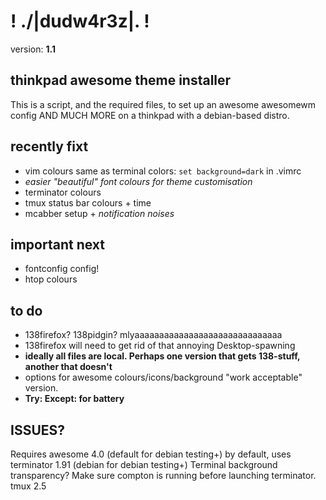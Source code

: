 # ! ./|dudw4r3z|\. !
version:	**1.1**

## thinkpad awesome theme installer
This is a script, and the required files, to set up an awesome awesomewm config AND MUCH MORE on a thinkpad with a debian-based distro.

## recently fixt
* vim colours same as terminal colors: `set background=dark` in .vimrc
* *easier "beautiful" font colours for theme customisation*
* terminator colours
* tmux status bar colours + time
* mcabber setup + *notification noises*

## important next
* fontconfig config!
* htop colours

## to do
* 138firefox? 138pidgin? mlyaaaaaaaaaaaaaaaaaaaaaaaaaaaaaa
 * 138firefox will need to get rid of that annoying Desktop-spawning
 * **ideally all files are local. Perhaps one version that gets 138-stuff, another that doesn't**
* options for awesome colours/icons/background "work acceptable" version.
* **Try: Except: for battery**

## ISSUES?
Requires awesome 4.0 (default for debian testing+)
by default, uses terminator 1.91 (debian for debian testing+)
Terminal background transparency? Make sure compton is running before launching terminator.
tmux 2.5

